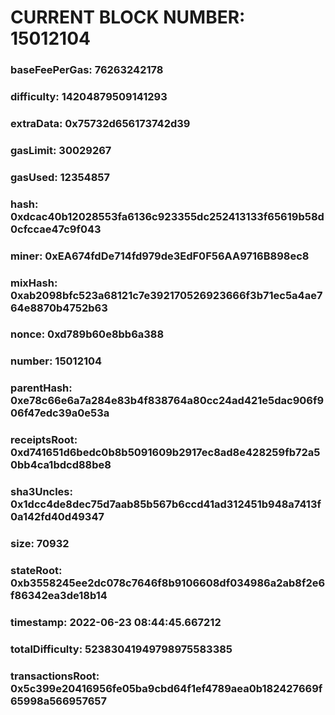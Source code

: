 # CURRENT BLOCK NUMBER: 15012104

### baseFeePerGas: 76263242178
### difficulty: 14204879509141293
### extraData: 0x75732d656173742d39
### gasLimit: 30029267
### gasUsed: 12354857
### hash: 0xdcac40b12028553fa6136c923355dc252413133f65619b58d0cfccae47c9f043
### miner: 0xEA674fdDe714fd979de3EdF0F56AA9716B898ec8
### mixHash: 0xab2098bfc523a68121c7e392170526923666f3b71ec5a4ae764e8870b4752b63
### nonce: 0xd789b60e8bb6a388
### number: 15012104
### parentHash: 0xe78c66e6a7a284e83b4f838764a80cc24ad421e5dac906f906f47edc39a0e53a
### receiptsRoot: 0xd741651d6bedc0b8b5091609b2917ec8ad8e428259fb72a50bb4ca1bdcd88be8
### sha3Uncles: 0x1dcc4de8dec75d7aab85b567b6ccd41ad312451b948a7413f0a142fd40d49347
### size: 70932
### stateRoot: 0xb3558245ee2dc078c7646f8b9106608df034986a2ab8f2e6f86342ea3de18b14
### timestamp: 2022-06-23 08:44:45.667212
### totalDifficulty: 52383041949798975583385
### transactionsRoot: 0x5c399e20416956fe05ba9cbd64f1ef4789aea0b182427669f65998a566957657
